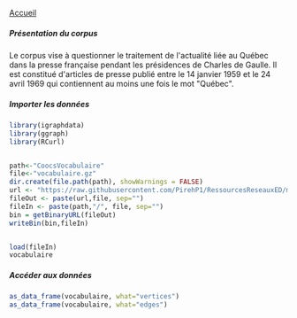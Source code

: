 
[Accueil](https://github.com/PirehP1/RessourcesReseauxED/blob/master/README.md)

##### Présentation du corpus

Le corpus vise à questionner le traitement de l'actualité liée au Québec dans la presse française pendant les présidences de Charles de Gaulle. Il est constitué d'articles de presse publié entre le 14 janvier 1959 et le 24 avril 1969 qui contiennent au moins une fois le mot "Québec".

##### Importer les données 
```R
library(igraphdata)
library(ggraph)
library(RCurl)


path<-"CoocsVocabulaire"
file<-"vocabulaire.gz"
dir.create(file.path(path), showWarnings = FALSE)
url <- "https://raw.githubusercontent.com/PirehP1/RessourcesReseauxED/master/data/"
fileOut <- paste(url,file, sep="")
fileIn <- paste(path,"/", file, sep="")
bin = getBinaryURL(fileOut) 
writeBin(bin,fileIn)  


load(fileIn)
vocabulaire
```
##### Accéder aux données
```R
as_data_frame(vocabulaire, what="vertices")
as_data_frame(vocabulaire, what="edges")
```
